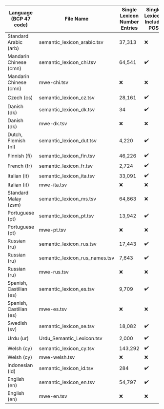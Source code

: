 | Language (BCP 47 code)   | File Name                      | Single Lexicon Number Entries   | Single Lexicon Include POS   | MWE Lexicon Number Entries   |
|--------------------------|--------------------------------|---------------------------------|------------------------------|------------------------------|
| Standard Arabic (arb)    | semantic_lexicon_arabic.tsv    | 37,313                          | :x:                          | :x:                          |
| Mandarin Chinese (cmn)   | semantic_lexicon_chi.tsv       | 64,541                          | :heavy_check_mark:           | :x:                          |
| Mandarin Chinese (cmn)   | mwe-chi.tsv                    | :x:                             | :x:                          | 19,040                       |
| Czech (cs)               | semantic_lexicon_cz.tsv        | 28,161                          | :heavy_check_mark:           | :x:                          |
| Danish (dk)              | semantic_lexicon_dk.tsv        | 34                              | :heavy_check_mark:           | :x:                          |
| Danish (dk)              | mwe-dk.tsv                     | :x:                             | :x:                          | 9                            |
| Dutch, Flemish (nl)      | semantic_lexicon_dut.tsv       | 4,220                           | :heavy_check_mark:           | :x:                          |
| Finnish (fi)             | semantic_lexicon_fin.tsv       | 46,226                          | :heavy_check_mark:           | :x:                          |
| French (fr)              | semantic_lexicon_fr.tsv        | 2,724                           | :heavy_check_mark:           | :x:                          |
| Italian (it)             | semantic_lexicon_ita.tsv       | 33,091                          | :heavy_check_mark:           | :x:                          |
| Italian (it)             | mwe-ita.tsv                    | :x:                             | :x:                          | 5,622                        |
| Standard Malay (zsm)     | semantic_lexicon_ms.tsv        | 64,863                          | :x:                          | :x:                          |
| Portuguese (pt)          | semantic_lexicon_pt.tsv        | 13,942                          | :heavy_check_mark:           | :x:                          |
| Portuguese (pt)          | mwe-pt.tsv                     | :x:                             | :x:                          | 1,781                        |
| Russian (ru)             | semantic_lexicon_rus.tsv       | 17,443                          | :heavy_check_mark:           | :x:                          |
| Russian (ru)             | semantic_lexicon_rus_names.tsv | 7,643                           | :heavy_check_mark:           | :x:                          |
| Russian (ru)             | mwe-rus.tsv                    | :x:                             | :x:                          | 713                          |
| Spanish, Castilian (es)  | semantic_lexicon_es.tsv        | 9,709                           | :heavy_check_mark:           | :x:                          |
| Spanish, Castilian (es)  | mwe-es.tsv                     | :x:                             | :x:                          | 4,841                        |
| Swedish (sv)             | semantic_lexicon_se.tsv        | 18,082                          | :heavy_check_mark:           | :x:                          |
| Urdu (ur)                | Urdu_Semantic_Lexicon.tsv      | 2,000                           | :heavy_check_mark:           | :x:                          |
| Welsh (cy)               | semantic_lexicon_cy.tsv        | 143,292                         | :heavy_check_mark:           | :x:                          |
| Welsh (cy)               | mwe-welsh.tsv                  | :x:                             | :x:                          | 240                          |
| Indonesian (id)          | semantic_lexicon_id.tsv        | 284                             | :heavy_check_mark:           | :x:                          |
| English (en)             | semantic_lexicon_en.tsv        | 54,797                          | :heavy_check_mark:           | :x:                          |
| English (en)             | mwe-en.tsv                     | :x:                             | :x:                          | 19,042                       |
